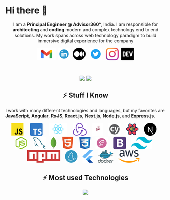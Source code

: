 <!--
**mdarif/mdarif** is a ✨ _special_ ✨ repository because its `README.md` (this file) appears on your GitHub profile.

Here are some ideas to get you started:

- 🔭 I’m currently working on ...
- 🌱 I’m currently learning ...
- 👯 I’m looking to collaborate on ...
- 🤔 I’m looking for help with ...
- 💬 Ask me about ...
- 📫 How to reach me: ...
- 😄 Pronouns: ...
- ⚡ Fun fact: ...
-->

# Hi there 👋

<p align="center">I am a<strong> Principal Engineer @ Advisor360°</strong>, India. I am responsible for <strong>architecting</strong> and <strong>coding</strong> modern and complex technology end to end solutions. My work spans across web technology paradigm to build immersive digital experience for the company</p>

<p align="center">
  <a href="mailto:arif.mohammed@gmail.com" target="_blank"><img height="40" src = "https://github.com/mdarif/mdarif/blob/main/icons/mail.png"></a>
  <a href="https://www.linkedin.com/in/mohdarif" target="_blank"><img height="40" src = "https://github.com/mdarif/mdarif/blob/main/icons/linkedin.png"></a>&nbsp;&nbsp;<a href="https://md-arif.medium.com/" target="_blank"><img height="40" src = "https://github.com/mdarif/mdarif/blob/main/icons/medium.png"></a>&nbsp;&nbsp;
  <a href="https://twitter.com/arif_iq" target="_blank"><img height="40" src = "https://github.com/mdarif/mdarif/blob/main/icons/twitter.png"></a>&nbsp;&nbsp;
  <a href="https://www.instagram.com/arif_iq" target="_blank"><img height="40" src = "https://github.com/mdarif/mdarif/blob/main/icons/insta.png"></a>&nbsp;&nbsp;<a href="https://dev.to/mdarif" target="_blank"><img height="40" src = "https://github.com/mdarif/mdarif/blob/main/icons/dev.png"></a>
</p>

<br />

<p align="center">
  <img src="https://github-readme-streak-stats.herokuapp.com?user=mdarif&theme=tokyonight&hide_border=true&fire=DD2727"/>
    <img src="https://github-readme-stats.vercel.app/api?username=mdarif&show_icons=true&hide_border=true&theme=tokyonight&hide_border=true&fire=DD2727"/>

</p>
<!-- <h3 align="center">- Profile Visits -</h3>
<p align="center"> 
  <img src="https://profile-counter.glitch.me/arifmd/count.svg">
</p> -->


<!-- - 🔭 I'm currently working on **React Native**
- 🌱 I'm currently exploring **Apollo Server/Client**
- 👯 I'm looking to collaborate on open source
- 💬 Ask me about **JavaScript/React**
- ⚡ I write code without drinking coffee, yes that's true :)
- 📫 Reach me through **Twitter DMs** or **Email** -->


<!-- ### Stats
![Arif's GitHub stats](https://github-readme-stats.vercel.app/api/?username=mdarif&show_icons=true&title_color=fff&icon_color=79ff97&text_color=9f9f9f&bg_color=151515) -->

<!--### Work
 It is with pleasure that I present github bio. As an accomplished leader in **Digital Platform** & **Frontend Development** with more than 19 years of experience while working in companies like **NatWest Group** & **Publicis Sapient**. -->


<h2 align="center">⚡ Stuff I Know</h2>
 
I work with many different technologies and languages, but my favorites are **JavaScript**, **Angular**, **RxJS**, **React.js**, **Next.js**, **Node.js**, and **Express.js**.

<p align="center">
<img src="https://github.com/mdarif/mdarif/blob/main/icons/js.png" height="40"> &nbsp; &nbsp; 
<img src="https://github.com/mdarif/mdarif/blob/main/icons/typescript.png" height="40"> &nbsp; &nbsp; 
<img src="https://github.com/mdarif/mdarif/blob/main/icons/react.png" height="40"> &nbsp; &nbsp; 
<img src="https://github.com/mdarif/mdarif/blob/main/icons/redux.png" height="40">&nbsp; &nbsp; 
<img src="https://github.com/mdarif/mdarif/blob/main/icons/jest.svg" height="40">&nbsp; &nbsp; 
<img src="https://github.com/mdarif/mdarif/blob/main/icons/cypress.png" height="40">&nbsp; &nbsp; 
<img src="https://github.com/mdarif/mdarif/blob/main/icons/react-query.svg" height="40">&nbsp; &nbsp; 
<img src="https://github.com/mdarif/mdarif/blob/main/icons/next-js.png" height="40">&nbsp; &nbsp; 
<img src="https://github.com/mdarif/mdarif/blob/main/icons/nodejs.png" height="40">&nbsp; &nbsp; 
<img src="https://github.com/mdarif/mdarif/blob/main/icons/mysql.svg" height="40">&nbsp; &nbsp; 
<img src="https://github.com/mdarif/mdarif/blob/main/icons/mongo.png" height="40">&nbsp; &nbsp; 
<img src="https://github.com/mdarif/mdarif/blob/main/icons/html5.png" height="40">&nbsp; &nbsp; 
<img src="https://github.com/mdarif/mdarif/blob/main/icons/css.png" height="40">&nbsp; &nbsp; 
<img src="https://github.com/mdarif/mdarif/blob/main/icons/sass.png" height="40">&nbsp; &nbsp; 
<img src="https://github.com/mdarif/mdarif/blob/main/icons/bootstrap.png" height="40">&nbsp; &nbsp; 
<img src="https://github.com/mdarif/mdarif/blob/main/icons/tailwind.svg" height="40">&nbsp; &nbsp; 
<img src="https://github.com/mdarif/mdarif/blob/main/icons/npm.svg" height="40">&nbsp; &nbsp; 
<img src="https://github.com/mdarif/mdarif/blob/main/icons/yarn.svg" height="40">&nbsp; &nbsp; 
<img src="https://github.com/mdarif/mdarif/blob/main/icons/flutter.svg" height="40">&nbsp; &nbsp; 
<img src="https://github.com/mdarif/mdarif/blob/main/icons/docker.svg" height="40">&nbsp; &nbsp; 
<img src="https://github.com/mdarif/mdarif/blob/main/icons/aws.svg" height="40">&nbsp; &nbsp; 
</p>

<!-- ### Contact
I'm convinced that software and technology's impact continues to be a net possitive in the world. But we can always do more, and do better.

<a href="https://www.linkedin.com/in/mohdarif">
  <img src="https://cdn.worldvectorlogo.com/logos/linkedin-icon-2.svg" title="LinkedIn" alt="Linkedin Account" width="30" />
</a> &ensp;
<a href="https://twitter.com/arif_iq">
  <img src="https://cdn.worldvectorlogo.com/logos/twitter-3.svg" title="Twitter" alt="Twitter Account" width="30" />
</a> &ensp;
<a href="https://dev.to/mdarif">
  <img src="https://cdn.worldvectorlogo.com/logos/devto.svg" title="Dev to" alt="DEV to Blog" width="30" />
</a> &ensp;
<a href="https://md-arif.medium.com">
  <img src="https://cdn.worldvectorlogo.com/logos/monogram-medium.svg" title="Medium" alt="Medium Blog" width="30" />
</a> &ensp;
<a href="https://www.instagram.com/arif_iq">
  <img src="https://cdn.worldvectorlogo.com/logos/instagram-5.svg" title="Instagram" alt="Instagram Account" width="30" />
</a> &ensp; -->

<h2 align="center">⚡ Most used Technologies</h2>
<!-- ### Most used Technologies  -->
 
<p align="center">
<!-- [![Top Langs](https://github-readme-stats.vercel.app/api/top-langs/?username=mdarif&layout=compact&langs_count=7)](https://github.com/mdarif/github-readme-stats) -->
 <img src="https://github-readme-stats.vercel.app/api/top-langs/?username=mdarif&layout=compact&langs_count=7)](https://github.com/mdarif/github-readme-stats"/>
</p>

